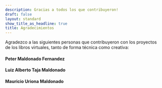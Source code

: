 ```yaml
---
description: Gracias a todos los que contribuyeron!
draft: false
layout: standard
show_title_as_headline: true
title: Agradecimientos
---
```


Agradezco a las siguientes personas que contribuyeron con los proyectos de los libros virtuales, tanto de forma técnica como creativa:

#### Peter Maldonado Fernandez

#### Luiz Alberto Taja Maldonado

#### Mauricio Uriona Maldonado
